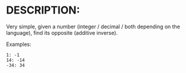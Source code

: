 # DESCRIPTION:

Very simple, given a number (integer / decimal / both depending on the language), find its opposite (additive inverse).

Examples:

```
1: -1
14: -14
-34: 34
```
